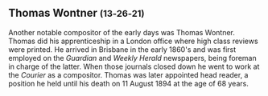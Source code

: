 ## Thomas Wontner <small>(13‑26‑21)</small>

Another notable compositor of the early days was Thomas Wontner. Thomas did his apprenticeship in a London office where high class reviews were printed. He arrived in Brisbane in the early 1860's and was first employed on the *Guardian* and *Weekly Herald* newspapers, being foreman in charge of the latter. When those journals closed down he went to work at the *Courier* as a compositor. Thomas was later appointed head reader, a position he held until his death on 11 August 1894 at the age of 68 years.
